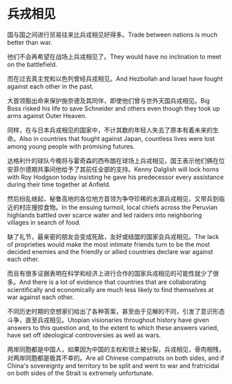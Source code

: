 # 兵戎相见

<p><span class="chinese">国与国之间进行贸易往来比兵戎相见好得多。</span><span class="english">Trade between nations is much better than war.</span></p>

<p><span class="chinese">他们不会再希望在战场上兵戎相见了。</span><span class="english">They would have no inclination to meet on the battlefield.</span></p>

<p><span class="chinese">而在过去真主党和以色列曾经兵戎相见。</span><span class="english">And Hezbollah and Israel have fought against each other in the past.</span></p>

<p><span class="chinese">大首领豁出命来保护施奈德及其同伴，即使他们曾与世外天国兵戎相见。</span><span class="english">Big Boss risked his life to save Schneider and others even though they took up arms against Outer Heaven.</span></p>

<p><span class="chinese">同样，在与日本兵戎相见的国家中，不计其数的年轻人失去了原本有着未来的生命。</span><span class="english">Also in countries that fought against Japan, countless lives were lost among young people with promising futures.</span></p>

<p><span class="chinese">达格利什的球队今晚将与霍奇森的西布朗在球场上兵戎相见，国王表示他们俩在位安菲尔德期共事间他给予了其前任全部的支持。</span><span class="english">Kenny Dalglish will lock horns with Roy Hodgson today insisting he gave his predecessor every assistance during their time together at Anfield.</span></p>

<p><span class="chinese">然后纷乱继起，秘鲁高地的各位地方首领为争夺珍稀的水源兵戎相见，又带兵到临近的村庄搜掠食物。</span><span class="english">In the ensuing turmoil, local chiefs across the Peruvian highlands battled over scarce water and led raiders into neighboring villages in search of food.</span></p>

<p><span class="chinese">缺了礼节，最亲密的朋友会变成死敌，友好或结盟的国家会兵戎相见。</span><span class="english">The lack of proprieties would make the most intimate friends turn to be the most decided enemies and the friendly or allied countries declare war against each other.</span></p>

<p><span class="chinese">而且有很多证据表明在科学和经济上进行合作的国家兵戎相见的可能性就少了很多。</span><span class="english">And there is a lot of evidence that countries that are collaborating scientifically and economically are much less likely to find themselves at war against each other.</span></p>

<p><span class="chinese">不同历史时期的空想家们给出了各种答案，甚至由于见解的不同，引发了意识形态斗争，直至兵戎相见。</span><span class="english">Utopian visionaries throughout history have given answers to this question and, to the extent to which these answers varied, have set off ideological controversies as well as wars.</span></p>

<p><span class="chinese">两岸同胞都是中国人，如果因为中国的主权和领土被分裂，兵戎相见，骨肉相残，对两岸同胞都是极其不幸的。</span><span class="english">Are all Chinese compatriots on both sides, and if China's sovereignty and territory to be split and went to war and fratricidal on both sides of the Strait is extremely unfortunate.</span></p>


